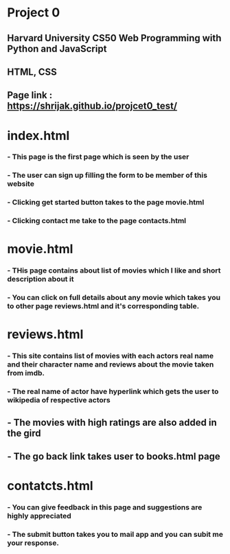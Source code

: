 # Project 0 

## Harvard University CS50 Web Programming with Python and JavaScript

## HTML, CSS 

## Page link : https://shrijak.github.io/projcet0_test/

# index.html

### - This page is the first page which is seen by the user
### - The user can sign up filling the form to be member of this website
### - Clicking get started button takes to the page movie.html
### - Clicking contact me take to the page contacts.html 

# movie.html
### - THis page contains about list of movies which I like and short description about it
### - You can click on full details about any movie which takes you to other page reviews.html and it's corresponding table.

# reviews.html
### - This site contains list of movies with each actors real name and their character name and reviews about the movie taken from imdb.
### - The real name of actor have hyperlink which gets the user to wikipedia of respective actors
## - The movies with high ratings are also added in the gird
## - The go back link takes user to books.html page

# contatcts.html
### - You can give feedback in this page and suggestions are highly appreciated
### - The submit button takes you to mail app and you can subit me your response.
